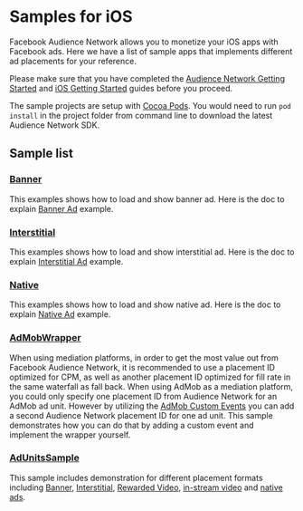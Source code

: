Samples for iOS
===============

Facebook Audience Network allows you to monetize your iOS apps with Facebook ads. Here we have a list of sample apps that implements different ad placements for your reference.

Please make sure that you have completed the [Audience Network Getting Started][1] and [iOS Getting Started][2] guides before you proceed.

The sample projects are setup with [Cocoa Pods][7].  You would need to run `pod install` in the project folder from command line to download the latest Audience Network SDK.

Sample list
-----------

### [Banner](./banner)
This examples shows how to load and show banner ad. Here is the doc to explain [Banner Ad][3] example.

### [Interstitial](./interstitial)
This examples shows how to load and show interstitial ad. Here is the doc to explain [Interstitial Ad][4] example.

### [Native](./native)
This examples shows how to load and show native ad. Here is the doc to explain [Native Ad][5] example.

### [AdMobWrapper](./AdMobWrapper)
When using mediation platforms, in order to get the most value out from Facebook Audience Network, it is recommended to use a placement ID optimized for CPM, as well as another placement ID optimized for fill rate in the same waterfall as fall back. When using AdMob as a mediation platform, you could only specify one placement ID from Audience Network for an AdMob ad unit. However by utilizing the [AdMob Custom Events][6] you can add a second Audience Network placement ID for one ad unit. This sample demonstrates how you can do that by adding a custom event and implement the wrapper yourself.  

### [AdUnitsSample](./AdUnitsSample)
This sample includes demonstration for different placement formats including [Banner][3], [Interstitial][4], [Rewarded Video][9], [in-stream video][8] and [native ads][5].


[1]: https://developers.facebook.com/docs/audience-network/getting-started
[2]: https://developers.facebook.com/docs/audience-network/ios
[3]: https://developers.facebook.com/docs/audience-network/ios-banners
[4]: https://developers.facebook.com/docs/audience-network/ios-interstitial
[5]: https://developers.facebook.com/docs/audience-network/ios-native
[6]: https://firebase.google.com/docs/admob/ios/custom-events
[7]: https://cocoapods.org/
[8]: https://developers.facebook.com/docs/audience-network/ios/instream-video
[9]: https://developers.facebook.com/docs/audience-network/ios/rewarded-video
